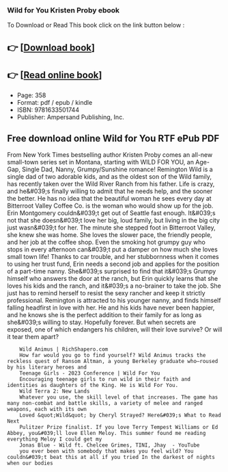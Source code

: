 ### Wild for You Kristen Proby ebook

To Download or Read This book click on the link button below :

## 👉  [**[Download book](http://filesbooks.info/download.php?group=book&from=github.com&id=697944&lnk=1064 "Download book")**]

## 👉  [**[Read online book](http://filesbooks.info/download.php?group=book&from=github.com&id=697944&lnk=1064 "Read online book")**]


* Page: 358
* Format: pdf / epub / kindle
* ISBN: 9781633501744
* Publisher: Ampersand Publishing, Inc.



## Free download online Wild for You RTF ePub PDF



From New York Times bestselling author Kristen Proby comes an all-new small-town series set in Montana, starting with WILD FOR YOU, an Age-Gap, Single Dad, Nanny, Grumpy/Sunshine romance! Remington Wild is a single dad of two adorable kids, and as the oldest son of the Wild family, has recently taken over the Wild River Ranch from his father. Life is crazy, and he&amp;#039;s finally willing to admit that he needs help, and the sooner the better. He has no idea that the beautiful woman he sees every day at Bitterroot Valley Coffee Co. is the woman who would show up for the job. Erin Montgomery couldn&amp;#039;t get out of Seattle fast enough. It&amp;#039;s not that she doesn&amp;#039;t love her big, loud family, but living in the big city just wasn&amp;#039;t for her. The minute she stepped foot in Bitterroot Valley, she knew she was home. She loves the slower pace, the friendly people, and her job at the coffee shop. Even the smoking hot grumpy guy who stops in every afternoon can&amp;#039;t put a damper on how much she loves small town life! Thanks to car trouble, and her stubbornness when it comes to using her trust fund, Erin needs a second job and applies for the position of a part-time nanny. She&amp;#039;s surprised to find that it&amp;#039;s Grumpy himself who answers the door at the ranch, but Erin quickly learns that she loves his kids and the ranch, and it&amp;#039;s a no-brainer to take the job. She just has to remind herself to resist the sexy rancher and keep it strictly professional. Remington is attracted to his younger nanny, and finds himself falling headfirst in love with her. He and his kids have never been happier, and he knows she is the perfect addition to their family for as long as she&amp;#039;s willing to stay. Hopefully forever. But when secrets are exposed, one of which endangers his children, will their love survive? Or will it tear them apart?


        Wild Animus | RichShapero.com
        How far would you go to find yourself? Wild Animus tracks the reckless quest of Ransom Altman, a young Berkeley graduate who—roused by his literary heroes and 
        Teenage Girls - 2023 Conference | Wild For You
        Encouraging teenage girls to run wild in their faith and identities as daughters of the King. He is Wild For You.
        Wild Terra 2: New Lands
        Whatever you use, the skill level of that increases. The game has many non-combat and battle skills, a variety of melee and ranged weapons, each with its own 
        Loved &quot;Wild&quot; by Cheryl Strayed? Here&#039;s What to Read Next
        Pulitzer Prize finalist. If you love Terry Tempest Williams or Ed Abbey, you&#039;ll love Ellen Meloy. This summer found me reading everything Meloy I could get my 
        Jonas Blue - Wild ft. Chelcee Grimes, TINI, Jhay  - YouTube
        you ever been with somebody that makes you feel wild? You couldn&#039;t beat this at all if you tried In the darkest of nights when our bodies 
    




